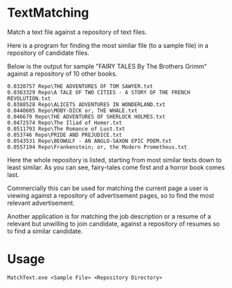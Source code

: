 # TextMatching
Match a text file against a repository of text files.

Here is a program for finding the most similar file (to a sample file) in a repository of candidate files. 

Below is the output for sample "FAIRY TALES By The Brothers Grimm" against a repository of 10 other books.
```
0.0320757 Repo\THE ADVENTURES OF TOM SAWYER.txt
0.0363329 Repo\A TALE OF TWO CITIES - A STORY OF THE FRENCH REVOLUTION.txt
0.0388528 Repo\ALICEТS ADVENTURES IN WONDERLAND.txt
0.0440605 Repo\MOBY-DICK or, THE WHALE.txt
0.046679 Repo\THE ADVENTURES OF SHERLOCK HOLMES.txt
0.0472574 Repo\The Iliad of Homer.txt
0.0511793 Repo\The Romance of Lust.txt
0.053746 Repo\PRIDE AND PREJUDICE.txt
0.0543531 Repo\BEOWULF - AN ANGLO-SAXON EPIC POEM.txt
0.0557194 Repo\Frankenstein; or, the Modern Prometheus.txt
```

Here the whole repository is listed, starting from most similar texts down to least similar. As you can see, fairy-tales come first and a horror book comes last.

Commercially this can be used for matching the current page a user is viewing against a repository of advertisement pages, so to find the most relevant advertisement.

Another application is for matching the job description or a resume of a relevant but unwilling to join candidate, against a repository of resumes so to find a similar candidate.

# Usage
```MatchText.exe <Sample File> <Repository Directory>```
